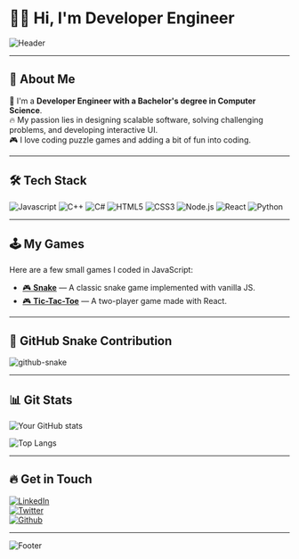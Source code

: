 # 👨‍💻 Hi, I'm **Developer Engineer**  

![Header](https://via.placeholder.com/1000x250.png?text=Developer+Profile)

---

## 🌟 About Me

🚀 I'm a **Developer Engineer with a Bachelor's degree in Computer Science**.  
🔥 My passion lies in designing scalable software, solving challenging problems, and developing interactive UI.  
🎮 I love coding puzzle games and adding a bit of fun into coding.

---

## 🛠 Tech Stack

![Javascript](https://img.shields.io/badge/-Javascript-F7DF1E?style=for-the-badge&logo=javascript&logoColor=000)
![C++](https://img.shields.io/badge/-C++-005571?style=for-the-badge&logo=cplusplus&logoColor=ffffff)
![C#](https://img.shields.io/badge/-C%23-2396D1?style=for-the-badge&logo=csharp&logoColor=ffffff)
![HTML5](https://img.shields.io/badge/-HTML5-E34F26?style=for-the-badge&logo=html5&logoColor=ffffff)
![CSS3](https://img.shields.io/badge/-CSS3-1572B6?style=for-the-badge&logo=css3&logoColor=ffffff)
![Node.js](https://img.shields.io/badge/-Node.js-339933?style=for-the-badge&logo=node.js&logoColor=ffffff)
![React](https://img.shields.io/badge/-React-61DAFB?style=for-the-badge&logo=react&logoColor=000)
![Python](https://img.shields.io/badge/-Python-3776AB?style=for-the-badge&logo=python&logoColor=ffffff)

---

## 🕹 My Games

Here are a few small games I coded in JavaScript:

- [🎮 **Snake**](https://yourUsername.github.io/snake/) — A classic snake game implemented with vanilla JS.
- [🎮 **Tic-Tac-Toe**](https://yourUsername.github.io/tictactoe/) — A two-player game made with React.

---

## 🐍 GitHub Snake Contribution

<img alt="github-snake" src="https://raw.githubusercontent.com/tobiasmeyhoefer/tobiasmeyhoefer/output/github-snake.svg" />


---

## 📊 Git Stats

![Your GitHub stats](https://github-readme-stats.vercel.app/api?username=yourUsername&show_icons=true&include_all_commits=true&count_private=true&title_color=f39c12&icon_color=f39c12)

![Top Langs](https://github-readme-stats.vercel.app/api/top-langs/?username=yourUsername&layout=compact)

---

## 🔥 Get in Touch

[![LinkedIn](https://img.shields.io/badge/-LinkedIn-0077B5?style=for-the-badge&logo=linkedin&logoColor=ffffff)](https://www.linkedin.com/in/yourUsername/)  
[![Twitter](https://img.shields.io/badge/-Twitter-1DA1F2?style=for-the-badge&logo=twitter&logoColor=ffffff)](https://twitter.com/yourUsername)  
[![Github](https://img.shields.io/badge/-Github-181717?style=for-the-badge&logo=github&logoColor=ffffff)](https://github.com/yourUsername)

---

![Footer](https://via.placeholder.com/1000x100.png?text=Code+with+Passion)

